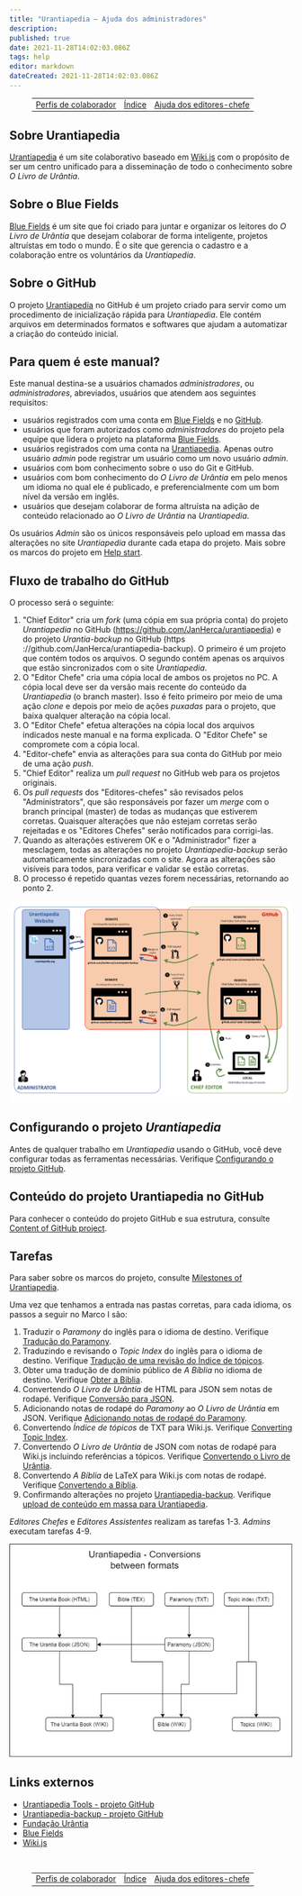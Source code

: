 ```yaml
---
title: "Urantiapedia — Ajuda dos administradores"
description: 
published: true
date: 2021-11-28T14:02:03.086Z
tags: help
editor: markdown
dateCreated: 2021-11-28T14:02:03.086Z
---
```


<figure class="table chapter-navigator">
  <table>
    <tbody>
      <tr>
        <td><a href="/pt/help/roles">Perfis de colaborador</a></td>
        <td><a href="/pt/help">Índice</a></td>
        <td><a href="/pt/help/github">Ajuda dos editores-chefe</a></td>
      </tr>
    </tbody>
  </table>
</figure>

## Sobre Urantiapedia

[Urantiapedia](https://urantiapedia.org) é um site colaborativo baseado em [Wiki.js](https://js.wiki/) com o propósito de ser um centro unificado para a disseminação de todo o conhecimento sobre *O Livro de Urântia*. 

## Sobre o Blue Fields 

[Blue Fields](https://blue-fields.netlify.app/) é um site que foi criado para juntar e organizar os leitores do *O Livro de Urântia* que desejam colaborar de forma inteligente, projetos altruístas em todo o mundo. É o site que gerencia o cadastro e a colaboração entre os voluntários da *Urantiapedia*. 

## Sobre o GitHub

O projeto [Urantiapedia](https://github.com/JanHerca/urantiapedia) no GitHub é um projeto criado para servir como um procedimento de inicialização rápida para *Urantiapedia*. Ele contém arquivos em determinados formatos e softwares que ajudam a automatizar a criação do conteúdo inicial. 

## Para quem é este manual? 

Este manual destina-se a usuários chamados *administradores*, ou *administradores*, abreviados, usuários que atendem aos seguintes requisitos: 
- usuários registrados com uma conta em [Blue Fields](https://blue-fields.netlify.app/) e no [GitHub](https://github.com/). 
- usuários que foram autorizados como *administradores* do projeto pela equipe que lidera o projeto na plataforma [Blue Fields](https://blue-fields.netlify.app/).
- usuários registrados com uma conta na [Urantiapedia](https://urantiapedia.org). Apenas outro usuário *admin* pode registrar um usuário como um novo usuário *admin*.  
- usuários com bom conhecimento sobre o uso do Git e GitHub.
- usuários com bom conhecimento do *O Livro de Urântia* em pelo menos um idioma no qual ele é publicado, e preferencialmente com um bom nível da versão em inglês. 
- usuários que desejam colaborar de forma altruísta na adição de conteúdo relacionado ao *O Livro de Urântia* na *Urantiapedia*. 

Os usuários *Admin* são os únicos responsáveis ​​pelo upload em massa das alterações no site *Urantiapedia* durante cada etapa do projeto. Mais sobre os marcos do projeto em [Help start](/pt/help/phases). 

## Fluxo de trabalho do GitHub

O processo será o seguinte:
1. "Chief Editor" cria um *fork* (uma cópia em sua própria conta) do projeto *Urantiapedia* no GitHub (https://github.com/JanHerca/urantiapedia) e do projeto *Urantia-backup* no GitHub (https ://github.com/JanHerca/urantiapedia-backup). O primeiro é um projeto que contém todos os arquivos. O segundo contém apenas os arquivos que estão sincronizados com o site *Urantiapedia*. 
2. O "Editor Chefe" cria uma cópia local de ambos os projetos no PC. A cópia local deve ser da versão mais recente do conteúdo da *Urantiapedia* (o branch master). Isso é feito primeiro por meio de uma ação *clone* e depois por meio de ações *puxadas* para o projeto, que baixa qualquer alteração na cópia local.
3. O "Editor Chefe" efetua alterações na cópia local dos arquivos indicados neste manual e na forma explicada. O "Editor Chefe" se compromete com a cópia local. 
4. "Editor-chefe" envia as alterações para sua conta do GitHub por meio de uma ação *push*. 
5. "Chief Editor" realiza um *pull request* no GitHub web para os projetos originais.
6. Os *pull requests* dos "Editores-chefes" são revisados ​​pelos "Administrators", que são responsáveis ​​por fazer um *merge* com o branch principal (master) de todas as mudanças que estiverem corretas. Quaisquer alterações que não estejam corretas serão rejeitadas e os "Editores Chefes" serão notificados para corrigi-las. 
7. Quando as alterações estiverem OK e o "Administrador" fizer a mesclagem, todas as alterações no projeto *Urantiapedia-backup* serão automaticamente sincronizadas com o site. Agora as alterações são visíveis para todos, para verificar e validar se estão corretas. 
8. O processo é repetido quantas vezes forem necessárias, retornando ao ponto 2. 

![](/image/github_workflow_version_2.png)

## Configurando o projeto *Urantiapedia*

Antes de qualquer trabalho em *Urantiapedia* usando o GitHub, você deve configurar todas as ferramentas necessárias. Verifique [Configurando o projeto GitHub](/pt/help/github_setting). 

## Conteúdo do projeto Urantiapedia no GitHub 

Para conhecer o conteúdo do projeto GitHub e sua estrutura, consulte [Content of GitHub project](/pt/help/github_content). 

## Tarefas 

Para saber sobre os marcos do projeto, consulte [Milestones of Urantiapedia](/pt/help/phases). 

Uma vez que tenhamos a entrada nas pastas corretas, para cada idioma, os passos a seguir no Marco I são: 
1. Traduzir o *Paramony* do inglês para o idioma de destino. Verifique [Tradução do Paramony](/pt/help/github_paramony).
2. Traduzindo e revisando o *Topic Index* do inglês para o idioma de destino. Verifique [Tradução de uma revisão do Índice de tópicos](/pt/help/github_topicindex). 
3. Obter uma tradução de domínio público de *A Bíblia* no idioma de destino. Verifique [Obter a Bíblia](/pt/help/github_bible). 
4. Convertendo *O Livro de Urântia* de HTML para JSON sem notas de rodapé. Verifique [Conversão para JSON](/pt/help/github_book_json). 
5. Adicionando notas de rodapé do *Paramony* ao *O Livro de Urântia* em JSON. Verifique [Adicionando notas de rodapé do Paramony](/pt/help/github_footnotes). 
6. Convertendo *Índice de tópicos* de TXT para Wiki.js. Verifique [Converting Topic Index](/pt/help/github_topicindex_to_wiki).
7. Convertendo *O Livro de Urântia* de JSON com notas de rodapé para Wiki.js incluindo referências a tópicos. Verifique [Convertendo o Livro de Urântia](/pt/help/github_book_to_wiki).
8. Convertendo *A Bíblia* de LaTeX para Wiki.js com notas de rodapé. Verifique [Convertendo a Bíblia](/pt/help/github_bible_to_wiki). 
9. Confirmando alterações no projeto [Urantiapedia-backup](https://github.com/JanHerca/urantiapedia-backup). Verifique [upload de conteúdo em massa para Urantiapedia](/pt/help/github_upload). 

*Editores Chefes* e *Editores Assistentes* realizam as tarefas 1-3. *Admins* executam tarefas 4-9. 

![](/image/formats.png) 

## Links externos 

- [Urantiapedia Tools - projeto GitHub](https://github.com/JanHerca/urantiapedia)
- [Urantiapedia-backup - projeto GitHub](https://github.com/JanHerca/urantiapedia-backup) 
- [Fundação Urântia](https://www.urantia.org/) 
- [Blue Fields](https://blue-fields.netlify.app/) 
- [Wiki.js](https://js.wiki/) 


<br>

<figure class="table chapter-navigator">
  <table>
    <tbody>
      <tr>
        <td><a href="/pt/help/roles">Perfis de colaborador</a></td>
        <td><a href="/pt/help">Índice</a></td>
        <td><a href="/pt/help/github">Ajuda dos editores-chefe</a></td>
      </tr>
    </tbody>
  </table>
</figure>